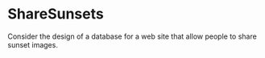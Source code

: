# ShareSunsets
Consider the design of a database for a web site that allow people to share sunset images. 
